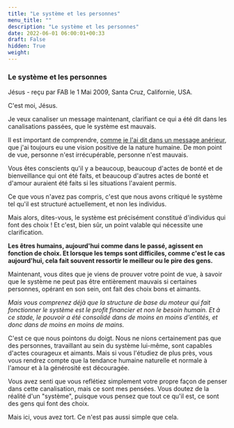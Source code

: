 ```yaml
---
title: "Le système et les personnes"
menu_title: ""
description: "Le système et les personnes"
date: 2022-06-01 06:00:01+00:33
draft: False
hidden: True
weight:
---
```

### Le système et les personnes

Jésus - reçu par FAB le 1 Mai 2009, Santa Cruz, Californie, USA.

C'est moi, Jésus.

Je veux canaliser un message maintenant, clarifiant ce qui a été dit dans les canalisations passées, que le système est mauvais.

Il est important de comprendre, [comme je l'ai dit dans un message anérieur](/fr-contemporary-messages/fr-contemporary-messages-by-date-order/fr-contemporary-messages-2008/fr-2008-1-14-1-fab-jesus/), que j'ai toujours eu une vision positive de la nature humaine. De mon point de vue, personne n'est irrécupérable, personne n'est mauvais.

Vous êtes conscients qu'il y a beaucoup, beaucoup d'actes de bonté et de bienveillance qui ont été faits, et beaucoup d'autres actes de bonté et d'amour auraient été faits si les situations l'avaient permis.

Ce que vous n'avez pas compris, c'est que nous avons critiqué le système tel qu'il est structuré actuellement, et non les individus.

Mais alors, dites-vous, le système est précisément constitué d'individus qui font des choix ! Et c'est, bien sûr, un point valable qui nécessite une clarification.

**Les êtres humains, aujourd'hui comme dans le passé, agissent en fonction de choix. Et lorsque les temps sont difficiles, comme c'est le cas aujourd'hui, cela fait souvent ressortir le meilleur ou le pire des gens.**

Maintenant, vous dites que je viens de prouver votre point de vue, à savoir que le système ne peut pas être entièrement mauvais si certaines personnes, opérant en son sein, ont fait des choix bons et aimants.

*Mais vous comprenez déjà que la structure de base du moteur qui fait fonctionner le système est le profit financier et non le besoin humain. Et à ce stade, le pouvoir a été consolidé dans de moins en moins d'entités, et donc dans de moins en moins de mains.*

C'est ce que nous pointons du doigt. Nous ne nions certainement pas que des personnes, travaillant au sein du système lui-même, sont capables d'actes courageux et aimants. Mais si vous l'étudiez de plus près, vous vous rendrez compte que la tendance humaine naturelle et normale à l'amour et à la générosité est découragée.

Vous avez senti que vous reflétiez simplement votre propre façon de penser dans cette canalisation, mais ce sont mes pensées. Vous doutez de la réalité d'un "système", puisque vous pensez que tout ce qu'il est, ce sont des gens qui font des choix.

Mais ici, vous avez tort. Ce n'est pas aussi simple que cela.
